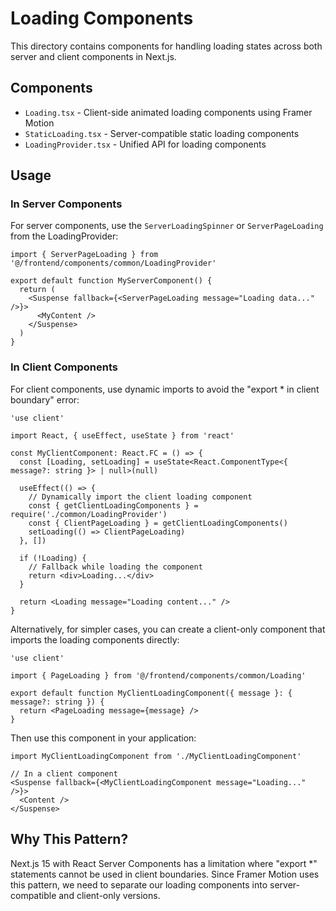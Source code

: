 # Loading Components

This directory contains components for handling loading states across both server and client components in Next.js.

## Components

- `Loading.tsx` - Client-side animated loading components using Framer Motion
- `StaticLoading.tsx` - Server-compatible static loading components
- `LoadingProvider.tsx` - Unified API for loading components

## Usage

### In Server Components

For server components, use the `ServerLoadingSpinner` or `ServerPageLoading` from the LoadingProvider:

```tsx
import { ServerPageLoading } from '@/frontend/components/common/LoadingProvider'

export default function MyServerComponent() {
  return (
    <Suspense fallback={<ServerPageLoading message="Loading data..." />}>
      <MyContent />
    </Suspense>
  )
}
```

### In Client Components

For client components, use dynamic imports to avoid the "export * in client boundary" error:

```tsx
'use client'

import React, { useEffect, useState } from 'react'

const MyClientComponent: React.FC = () => {
  const [Loading, setLoading] = useState<React.ComponentType<{ message?: string }> | null>(null)
  
  useEffect(() => {
    // Dynamically import the client loading component
    const { getClientLoadingComponents } = require('./common/LoadingProvider')
    const { ClientPageLoading } = getClientLoadingComponents()
    setLoading(() => ClientPageLoading)
  }, [])
  
  if (!Loading) {
    // Fallback while loading the component
    return <div>Loading...</div>
  }
  
  return <Loading message="Loading content..." />
}
```

Alternatively, for simpler cases, you can create a client-only component that imports the loading components directly:

```tsx
'use client'

import { PageLoading } from '@/frontend/components/common/Loading'

export default function MyClientLoadingComponent({ message }: { message?: string }) {
  return <PageLoading message={message} />
}
```

Then use this component in your application:

```tsx
import MyClientLoadingComponent from './MyClientLoadingComponent'

// In a client component
<Suspense fallback={<MyClientLoadingComponent message="Loading..." />}>
  <Content />
</Suspense>
```

## Why This Pattern?

Next.js 15 with React Server Components has a limitation where "export *" statements cannot be used in client boundaries. Since Framer Motion uses this pattern, we need to separate our loading components into server-compatible and client-only versions. 